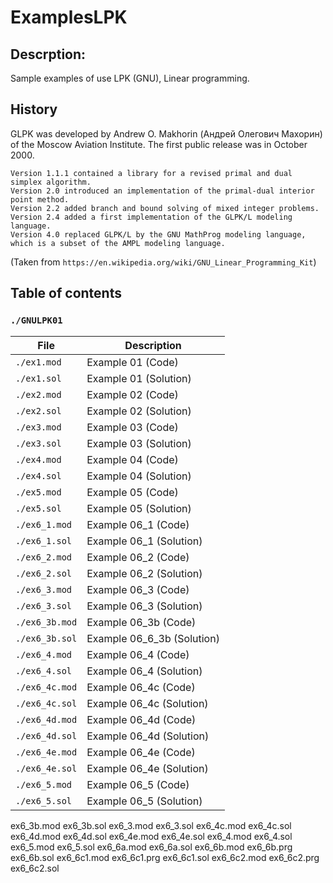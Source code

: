 # ExamplesLPK

## Descrption:
Sample examples of use LPK (GNU), Linear programming.

## History 
GLPK was developed by Andrew O. Makhorin (Андрей Олегович Махорин) of the Moscow Aviation Institute. The first public release was in October 2000.

    Version 1.1.1 contained a library for a revised primal and dual simplex algorithm.
    Version 2.0 introduced an implementation of the primal-dual interior point method.
    Version 2.2 added branch and bound solving of mixed integer problems.
    Version 2.4 added a first implementation of the GLPK/L modeling language.
    Version 4.0 replaced GLPK/L by the GNU MathProg modeling language, which is a subset of the AMPL modeling language.
 (Taken from `https://en.wikipedia.org/wiki/GNU_Linear_Programming_Kit`)
## Table of contents 
### `./GNULPK01`

|File       | Description|
|-----------|----------------------|
|`./ex1.mod`| Example 01 (Code)|
|`./ex1.sol`| Example 01 (Solution)|
|`./ex2.mod`| Example 02 (Code)|
|`./ex2.sol`| Example 02 (Solution)|
|`./ex3.mod`| Example 03 (Code)|
|`./ex3.sol`| Example 03 (Solution)|
|`./ex4.mod`| Example 04 (Code)|
|`./ex4.sol`| Example 04 (Solution)
|`./ex5.mod`| Example 05 (Code)|
|`./ex5.sol`| Example 05 (Solution)|
|`./ex6_1.mod`| Example 06_1 (Code)|
|`./ex6_1.sol`| Example 06_1 (Solution)|
|`./ex6_2.mod`| Example 06_2 (Code)|
|`./ex6_2.sol`| Example 06_2 (Solution)|
|`./ex6_3.mod`| Example 06_3 (Code)|
|`./ex6_3.sol`|Example 06_3 (Solution)|
|`./ex6_3b.mod`| Example 06_3b (Code)|
|`./ex6_3b.sol`| Example 06_6_3b (Solution)|
|`./ex6_4.mod`| Example 06_4 (Code)|
|`./ex6_4.sol`| Example 06_4 (Solution)|
|`./ex6_4c.mod`| Example 06_4c (Code)|
|`./ex6_4c.sol`| Example 06_4c (Solution)|
|`./ex6_4d.mod`| Example 06_4d (Code)|
|`./ex6_4d.sol`| Example 06_4d (Solution)|
|`./ex6_4e.mod`| Example 06_4e (Code)|
|`./ex6_4e.sol`| Example 06_4e (Solution)|
|`./ex6_5.mod`| Example 06_5 (Code)|
|`./ex6_5.sol`| Example 06_5 (Solution)|


ex6_3b.mod
ex6_3b.sol
ex6_3.mod
ex6_3.sol
ex6_4c.mod
ex6_4c.sol
ex6_4d.mod
ex6_4d.sol
ex6_4e.mod
ex6_4e.sol
ex6_4.mod
ex6_4.sol
ex6_5.mod
ex6_5.sol
ex6_6a.mod
ex6_6a.sol
ex6_6b.mod
ex6_6b.prg
ex6_6b.sol
ex6_6c1.mod
ex6_6c1.prg
ex6_6c1.sol
ex6_6c2.mod
ex6_6c2.prg
ex6_6c2.sol
```
